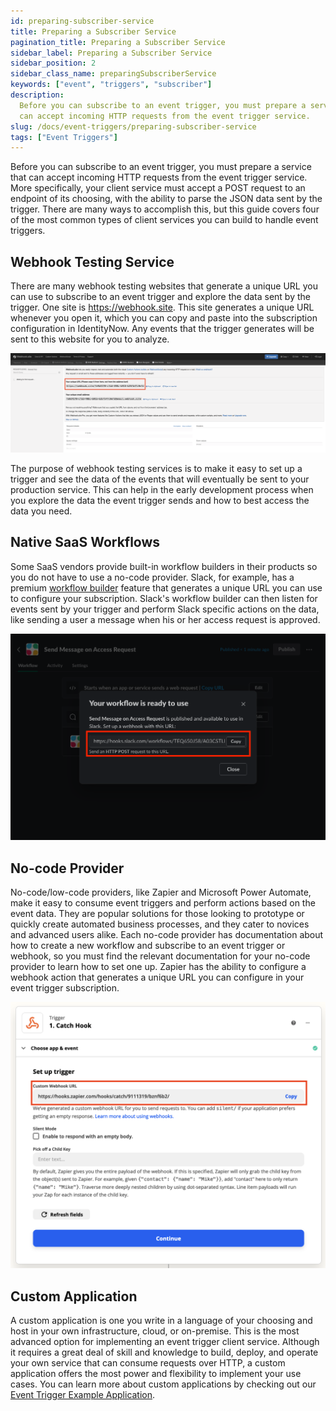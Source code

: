 ```yaml
---
id: preparing-subscriber-service
title: Preparing a Subscriber Service
pagination_title: Preparing a Subscriber Service
sidebar_label: Preparing a Subscriber Service
sidebar_position: 2
sidebar_class_name: preparingSubscriberService
keywords: ["event", "triggers", "subscriber"]
description:
  Before you can subscribe to an event trigger, you must prepare a service that
  can accept incoming HTTP requests from the event trigger service.
slug: /docs/event-triggers/preparing-subscriber-service
tags: ["Event Triggers"]
---
```


Before you can subscribe to an event trigger, you must prepare a service that
can accept incoming HTTP requests from the event trigger service. More
specifically, your client service must accept a POST request to an endpoint of
its choosing, with the ability to parse the JSON data sent by the trigger. There
are many ways to accomplish this, but this guide covers four of the most common
types of client services you can build to handle event triggers.

## Webhook Testing Service

There are many webhook testing websites that generate a unique URL you can use
to subscribe to an event trigger and explore the data sent by the trigger. One
site is https://webhook.site. This site generates a unique URL whenever you open
it, which you can copy and paste into the subscription configuration in
IdentityNow. Any events that the trigger generates will be sent to this website
for you to analyze.

![Webhook.site](./img/webhook-site.png)

The purpose of webhook testing services is to make it easy to set up a trigger
and see the data of the events that will eventually be sent to your production
service. This can help in the early development process when you explore the
data the event trigger sends and how to best access the data you need.

## Native SaaS Workflows

Some SaaS vendors provide built-in workflow builders in their products so you do
not have to use a no-code provider. Slack, for example, has a premium
[workflow builder](https://slack.com/help/articles/360035692513-Guide-to-Workflow-Builder)
feature that generates a unique URL you can use to configure your subscription.
Slack's workflow builder can then listen for events sent by your trigger and
perform Slack specific actions on the data, like sending a user a message when
his or her access request is approved.

![Slack workflow](./img/slack-workflow.png)

## No-code Provider

No-code/low-code providers, like Zapier and Microsoft Power Automate, make it
easy to consume event triggers and perform actions based on the event data. They
are popular solutions for those looking to prototype or quickly create automated
business processes, and they cater to novices and advanced users alike. Each
no-code provider has documentation about how to create a new workflow and
subscribe to an event trigger or webhook, so you must find the relevant
documentation for your no-code provider to learn how to set one up. Zapier has
the ability to configure a webhook action that generates a unique URL you can
configure in your event trigger subscription.

![Zapier webhook](./img/zapier-webhook.png)

## Custom Application

A custom application is one you write in a language of your choosing and host in
your own infrastructure, cloud, or on-premise. This is the most advanced option
for implementing an event trigger client service. Although it requires a great
deal of skill and knowledge to build, deploy, and operate your own service that
can consume requests over HTTP, a custom application offers the most power and
flexibility to implement your use cases. You can learn more about custom
applications by checking out our
[Event Trigger Example Application](https://github.com/sailpoint-oss/event-trigger-examples).
